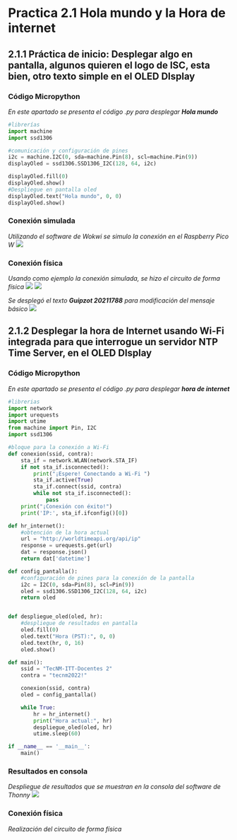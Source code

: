 # Practica 2.1 Hola mundo y la Hora de internet

## 2.1.1 Práctica de inicio: Desplegar algo en pantalla, algunos quieren el logo de ISC, esta bien, otro texto simple en el OLED DIsplay
### Código Micropython
_En este apartado se presenta el código .py para desplegar **Hola mundo**_
```python
#librerías
import machine
import ssd1306

#comunicación y configuración de pines
i2c = machine.I2C(0, sda=machine.Pin(8), scl=machine.Pin(9))
displayOled = ssd1306.SSD1306_I2C(128, 64, i2c)

displayOled.fill(0)
displayOled.show()
#Despliegue en pantalla oled
displayOled.text("Hola mundo", 0, 0)
displayOled.show()
```

### Conexión simulada
_Utilizando el software de Wokwi se simulo la conexión en el Raspberry Pico W_
![](ConexionSimulada.png)

### Conexión física
_Usando como ejemplo la conexión simulada, se hizo el circuito de forma física_ 
![](ConexionFisica.png)
![](HolaM.png)

_Se desplegó el texto **Guipzot 20211788** para modificación del mensaje básico_
![](MensajeOled.png)

## 2.1.2 Desplegar la hora de Internet usando Wi-Fi integrada para que interrogue un servidor NTP Time Server, en el OLED DIsplay
### Código Micropython
_En este apartado se presenta el código .py para desplegar **hora de internet**_
```python
#librerias
import network
import urequests
import utime
from machine import Pin, I2C
import ssd1306

#bloque para la conexión a Wi-Fi
def conexion(ssid, contra):
    sta_if = network.WLAN(network.STA_IF)
    if not sta_if.isconnected():
        print("¡Espere! Conectando a Wi-Fi ")
        sta_if.active(True)
        sta_if.connect(ssid, contra)
        while not sta_if.isconnected():
            pass
    print("¡Conexión con éxito!")
    print('IP:', sta_if.ifconfig()[0])

def hr_internet():
    #obtención de la hora actual
    url = "http://worldtimeapi.org/api/ip"
    response = urequests.get(url)
    dat = response.json()
    return dat['datetime']

def config_pantalla():
    #configuración de pines para la conexión de la pantalla     
    i2c = I2C(0, sda=Pin(8), scl=Pin(9)) 
    oled = ssd1306.SSD1306_I2C(128, 64, i2c)
    return oled


def despliegue_oled(oled, hr):
    #despliegue de resultados en pantalla
    oled.fill(0)
    oled.text("Hora (PST):", 0, 0)
    oled.text(hr, 0, 16)
    oled.show()

def main():
    ssid = "TecNM-ITT-Docentes 2"
    contra = "tecnm2022!"

    conexion(ssid, contra)
    oled = config_pantalla()

    while True:
        hr = hr_internet()
        print("Hora actual:", hr)
        despliegue_oled(oled, hr)
        utime.sleep(60)

if __name__ == '__main__':
    main()
```
### Resultados en consola
_Despliegue de resultados que se muestran en la consola del software de Thonny_
![](DespliegueConsola.png)

### Conexión física
_Realización del circuito de forma física_ 
![]()
